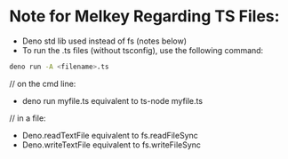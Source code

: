 # Note for Melkey Regarding TS Files:

- Deno std lib used instead of fs (notes below)
- To run the .ts files (without tsconfig), use the following command:

```bash
deno run -A <filename>.ts
```

// on the cmd line:

- deno run myfile.ts equivalent to ts-node myfile.ts

// in a file:

- Deno.readTextFile equivalent to fs.readFileSync
- Deno.writeTextFile equivalent to fs.writeFileSync
